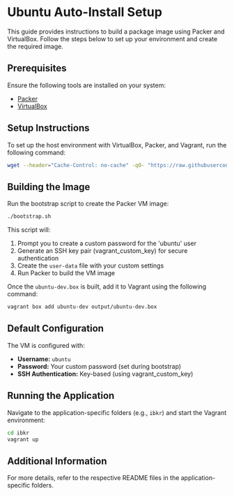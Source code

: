 # Ubuntu Auto-Install Setup

This guide provides instructions to build a package image using Packer and VirtualBox. Follow the steps below to set up your environment and create the required image.

## Prerequisites

Ensure the following tools are installed on your system:
- [Packer](https://www.packer.io/)
- [VirtualBox](https://www.virtualbox.org/)

## Setup Instructions

To set up the host environment with VirtualBox, Packer, and Vagrant, run the following command:

```bash
wget --header="Cache-Control: no-cache" -qO- "https://raw.githubusercontent.com/arslan-qamar/devsetups/refs/heads/main/bootstrap.sh?ts=$(date +%s)" | bash -s "main.yml" "localhost," "local" "install" "virtualbox,packer,vagrant"
```

## Building the Image

Run the bootstrap script to create the Packer VM image:

```bash
./bootstrap.sh
```

This script will:
1. Prompt you to create a custom password for the 'ubuntu' user
2. Generate an SSH key pair (vagrant_custom_key) for secure authentication
3. Create the `user-data` file with your custom settings
4. Run Packer to build the VM image

Once the `ubuntu-dev.box` is built, add it to Vagrant using the following command:

```bash
vagrant box add ubuntu-dev output/ubuntu-dev.box
```

## Default Configuration

The VM is configured with:
- **Username:** `ubuntu`
- **Password:** Your custom password (set during bootstrap)
- **SSH Authentication:** Key-based (using vagrant_custom_key)

## Running the Application

Navigate to the application-specific folders (e.g., `ibkr`) and start the Vagrant environment:

```bash
cd ibkr
vagrant up
```

## Additional Information

For more details, refer to the respective README files in the application-specific folders.

